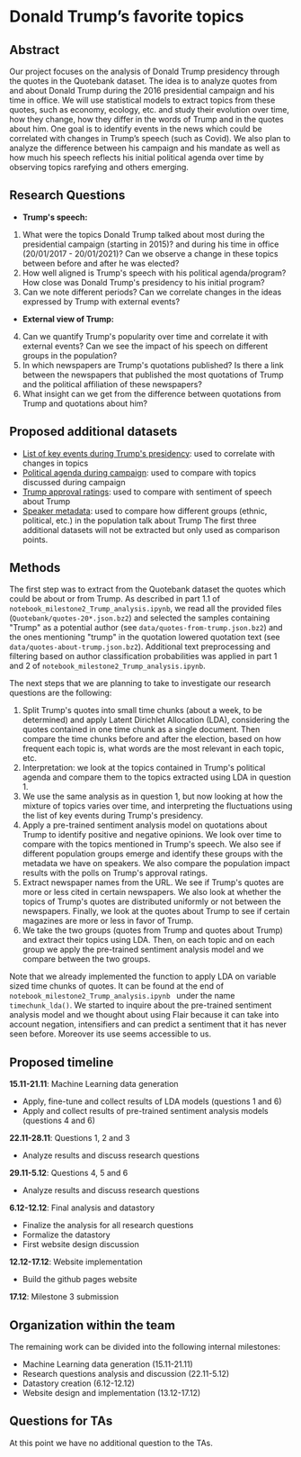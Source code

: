 # Donald Trump’s favorite topics

## Abstract

Our project focuses on the analysis of Donald Trump presidency through the quotes in the Quotebank dataset. The idea is to analyze quotes from and about Donald Trump during the 2016 presidential campaign and his time in office. We will use statistical models to extract topics from these quotes, such as economy, ecology, etc. and study their evolution over time, how they change, how they differ in the words of Trump and in the quotes about him. One goal is to identify events in the news which could be correlated with changes in Trump’s speech (such as Covid). We also plan to analyze the difference between his campaign and his mandate as well as how much his speech reflects his initial political agenda over time by observing topics rarefying and others emerging.

## Research Questions
- **Trump's speech:**
1. What were the topics Donald Trump talked about most during the presidential campaign (starting in 2015)? and during his time in office (20/01/2017 - 20/01/2021)? Can we observe a change in these topics between before and after he was elected?
2. How well aligned is Trump's speech with his political agenda/program? How close was Donald Trump's presidency to his initial program?
3. Can we note different periods? Can we correlate changes in the ideas expressed by Trump with external events?  

- **External view of Trump:**
4. Can we quantify Trump's popularity over time and correlate it with external events? Can we see the impact of his speech on different groups in the population?
5. In which newspapers are Trump's quotations published? Is there a link between the newspapers that published the most quotations of Trump and the political affiliation of these newspapers?
6. What insight can we get from the difference between quotations from Trump and quotations about him?

## Proposed additional datasets
- [List of key events during Trump's presidency](https://millercenter.org/president/trump/key-events): used to correlate with changes in topics
- [Political agenda during campaign](https://ballotpedia.org/Donald_Trump_presidential_campaign,_2020): used to compare with topics discussed during campaign
- [Trump approval ratings](https://projects.fivethirtyeight.com/trump-approval-ratings/): used to compare with sentiment of speech about Trump
- [Speaker metadata](https://drive.google.com/drive/folders/1VAFHacZFh0oxSxilgNByb1nlNsqznUf0): used to compare how different groups (ethnic, political, etc.) in the population talk about Trump
The first three additional datasets will not be extracted but only used as comparison points.

## Methods

The first step was to extract from the Quotebank dataset the quotes which could be about or from Trump. As described in part 1.1 of `notebook_milestone2_Trump_analysis.ipynb`, we read all the provided files (`Quotebank/quotes-20*.json.bz2`) and selected the samples containing "Trump" as a potential author (see `data/quotes-from-trump.json.bz2`) and the ones mentioning "trump" in the quotation lowered quotation text (see `data/quotes-about-trump.json.bz2`). Additional text preprocessing and filtering based on author classification probabilities was applied in part 1 and 2 of `notebook_milestone2_Trump_analysis.ipynb`.

The next steps that we are planning to take to investigate our research questions are the following:

1. Split Trump's quotes into small time chunks (about a week, to be determined) and apply Latent Dirichlet Allocation (LDA), considering the quotes contained in one time chunk as a single document. Then compare the time chunks before and after the election, based on how frequent each topic is, what words are the most relevant in each topic, etc.
2. Interpretation: we look at the topics contained in Trump's political agenda and compare them to the topics extracted using LDA in question 1.
3. We use the same analysis as in question 1, but now looking at how the mixture of topics varies over time, and interpreting the fluctuations using the list of key events during Trump's presidency.
4. Apply a pre-trained sentiment analysis model on quotations about Trump to identify positive and negative opinions. We look over time to compare with the topics mentioned in Trump's speech. We also see if different population groups emerge and identify these groups with the metadata we have on speakers. We also compare the population impact results with the polls on Trump's approval ratings. 
5. Extract newspaper names from the URL. We see if Trump's quotes are more or less cited in certain newspapers. We also look at whether the topics of Trump's quotes are distributed uniformly or not between the newspapers. Finally, we look at the quotes about Trump to see if certain magazines are more or less in favor of Trump. 
6. We take the two groups (quotes from Trump and quotes about Trump) and extract their topics using LDA. Then, on each topic and on each group we apply the pre-trained sentiment analysis model and we compare between the two groups.

Note that we already implemented the function to apply LDA on variable sized time chunks of quotes. It can be found at the end of  `notebook_milestone2_Trump_analysis.ipynb ` under the name `timechunk_lda()`.
We started to inquire about the pre-trained sentiment analysis model and we thought about using Flair because it can take into account negation, intensifiers and can predict a sentiment that it has never seen before. Moreover its use seems accessible to us.

## Proposed timeline

**15.11-21.11**: Machine Learning data generation

- Apply, fine-tune and collect results of LDA models (questions 1 and 6)
- Apply and collect results of pre-trained sentiment analysis models (questions 4 and 6)

**22.11-28.11**: Questions 1, 2 and 3

- Analyze results and discuss research questions

**29.11-5.12**: Questions 4, 5 and 6

- Analyze results and discuss research questions

**6.12-12.12**: Final analysis and datastory

- Finalize the analysis for all research questions
- Formalize the datastory
- First website design discussion

**12.12-17.12**: Website implementation

- Build the github pages website

**17.12**: Milestone 3 submission

## Organization within the team

The remaining work can be divided into the following internal milestones:

- Machine Learning data generation (15.11-21.11)
- Research questions analysis and discussion (22.11-5.12)
- Datastory creation (6.12-12.12)
- Website design and implementation (13.12-17.12)

## Questions for TAs

At this point we have no additional question to the TAs.